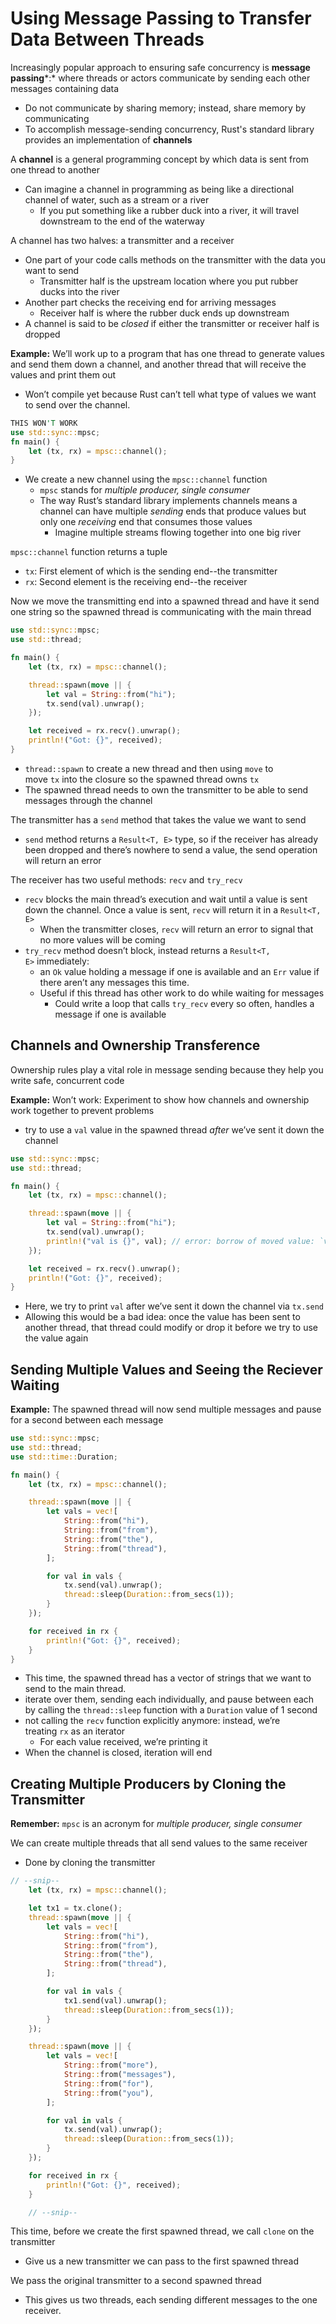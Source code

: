 # Using Message Passing to Transfer Data Between Threads

Increasingly popular approach to ensuring safe concurrency is **message passing***:* where threads or actors communicate by sending each other messages containing data

- Do not communicate by sharing memory; instead, share memory by communicating
- To accomplish message-sending concurrency, Rust's standard library provides an implementation of **channels**

A **channel** is a general programming concept by which data is sent from one thread to another

- Can imagine a channel in programming as being like a directional channel of water, such as a stream or a river
    - If you put something like a rubber duck into a river, it will travel downstream to the end of the waterway

A channel has two halves: a transmitter and a receiver

- One part of your code calls methods on the transmitter with the data you want to send
    - Transmitter half is the upstream location where you put rubber ducks into the river
- Another part checks the receiving end for arriving messages
    - Receiver half is where the rubber duck ends up downstream
- A channel is said to be *closed* if either the transmitter or receiver half is dropped

**Example:** We’ll work up to a program that has one thread to generate values and send them down a channel, and another thread that will receive the values and print them out

- Won’t compile yet because Rust can’t tell what type of values we want to send over the channel.

```rust
THIS WON'T WORK
use std::sync::mpsc;
fn main() {
    let (tx, rx) = mpsc::channel();
}
```

- We create a new channel using the `mpsc::channel` function
    - `mpsc` stands for *multiple producer, single consumer*
    - The way Rust’s standard library implements channels means a channel can have multiple *sending* ends that produce values but only one *receiving* end that consumes those values
        - Imagine multiple streams flowing together into one big river

`mpsc::channel` function returns a tuple

- `tx`: First element of which is the sending end--the transmitter
- `rx`: Second element is the receiving end--the receiver

Now we move the transmitting end into a spawned thread and have it send one string so the spawned thread is communicating with the main thread

```rust
use std::sync::mpsc;
use std::thread;

fn main() {
    let (tx, rx) = mpsc::channel();

    thread::spawn(move || {
        let val = String::from("hi");
        tx.send(val).unwrap();
    });

    let received = rx.recv().unwrap();
    println!("Got: {}", received);
}
```

- `thread::spawn` to create a new thread and then using `move` to move `tx` into the closure so the spawned thread owns `tx`
- The spawned thread needs to own the transmitter to be able to send messages through the channel

The transmitter has a `send` method that takes the value we want to send

- `send` method returns a `Result<T, E>` type, so if the receiver has already been dropped and there’s nowhere to send a value, the send operation will return an error

The receiver has two useful methods: `recv` and `try_recv`

- `recv` blocks the main thread’s execution and wait until a value is sent down the channel. Once a value is sent, `recv` will return it in a `Result<T, E>`
    - When the transmitter closes, `recv` will return an error to signal that no more values will be coming
- `try_recv` method doesn’t block, instead returns a `Result<T, E>` immediately:
    - an `Ok` value holding a message if one is available and an `Err` value if there aren’t any messages this time.
    - Useful if this thread has other work to do while waiting for messages
        - Could write a loop that calls `try_recv` every so often, handles a message if one is available

## Channels and Ownership Transference

Ownership rules play a vital role in message sending because they help you write safe, concurrent code

**Example:** Won’t work: Experiment to show how channels and ownership work together to prevent problems

- try to use a `val` value in the spawned thread *after* we’ve sent it down the channel

```rust
use std::sync::mpsc;
use std::thread;

fn main() {
    let (tx, rx) = mpsc::channel();

    thread::spawn(move || {
        let val = String::from("hi");
        tx.send(val).unwrap();
        println!("val is {}", val); // error: borrow of moved value: `val`
    });

    let received = rx.recv().unwrap();
    println!("Got: {}", received);
}
```

- Here, we try to print `val` after we’ve sent it down the channel via `tx.send`
- Allowing this would be a bad idea: once the value has been sent to another thread, that thread could modify or drop it before we try to use the value again

## Sending Multiple Values and Seeing the Reciever Waiting

******************Example:****************** The spawned thread will now send multiple messages and pause for a second between each message

```rust
use std::sync::mpsc;
use std::thread;
use std::time::Duration;

fn main() {
    let (tx, rx) = mpsc::channel();

    thread::spawn(move || {
        let vals = vec![
            String::from("hi"),
            String::from("from"),
            String::from("the"),
            String::from("thread"),
        ];

        for val in vals {
            tx.send(val).unwrap();
            thread::sleep(Duration::from_secs(1));
        }
    });

    for received in rx {
        println!("Got: {}", received);
    }
}
```

- This time, the spawned thread has a vector of strings that we want to send to the main thread.
- iterate over them, sending each individually, and pause between each by calling the `thread::sleep` function with a `Duration` value of 1 second
- not calling the `recv` function explicitly anymore: instead, we’re treating `rx` as an iterator
    - For each value received, we’re printing it
- When the channel is closed, iteration will end

## Creating Multiple Producers by Cloning the Transmitter

********************Remember:******************** `mpsc` is an acronym for *multiple producer, single consumer*

We can create multiple threads that all send values to the same receiver

- Done by cloning the transmitter

```rust
// --snip--
    let (tx, rx) = mpsc::channel();

    let tx1 = tx.clone();
    thread::spawn(move || {
        let vals = vec![
            String::from("hi"),
            String::from("from"),
            String::from("the"),
            String::from("thread"),
        ];

        for val in vals {
            tx1.send(val).unwrap();
            thread::sleep(Duration::from_secs(1));
        }
    });

    thread::spawn(move || {
        let vals = vec![
            String::from("more"),
            String::from("messages"),
            String::from("for"),
            String::from("you"),
        ];

        for val in vals {
            tx.send(val).unwrap();
            thread::sleep(Duration::from_secs(1));
        }
    });

    for received in rx {
        println!("Got: {}", received);
    }

    // --snip--
```

This time, before we create the first spawned thread, we call `clone` on the transmitter

- Give us a new transmitter we can pass to the first spawned thread

We pass the original transmitter to a second spawned thread

- This gives us two threads, each sending different messages to the one receiver.